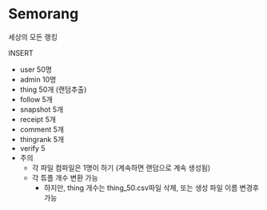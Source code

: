# Semorang
세상의 모든 랭킹

INSERT
- user 50명
- admin 10명
- thing 50개 (랜덤추출)
- follow 5개
- snapshot 5개
- receipt 5개
- comment 5개
- thingrank 5개
- verify 5
- 주의
  - 각 파일 컴파일은 1명이 하기 (계속하면 랜덤으로 계속 생성됨)
  - 각 튜플 개수 변환 가능 
    - 하지만, thing 개수는 thing_50.csv파일 삭제, 또는 생성 파일 이름 변경후 가능

